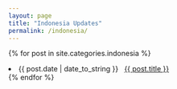 ```yaml
---
layout: page
title: "Indonesia Updates"
permalink: /indonesia/
---
```

{% for post in site.categories.indonesia %}
 <li><span>{{ post.date | date_to_string }}</span> &nbsp; <a href="{{ post.url }}">{{ post.title }}</a></li>
{% endfor %}
